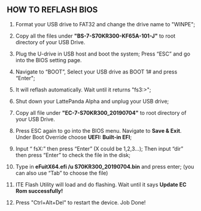 ## HOW TO REFLASH BIOS

1. Format your USB drive to FAT32 and change the drive name to "WINPE";
2. Copy all the files under **"BS-7-S70KR300-KF65A-101-J"** to root directory of your USB Drive.
3. Plug the U-drive in USB host and boot the system; Press “ESC” and go into the BIOS setting page.
4. Navigate to “BOOT”, Select your USB drive as BOOT 1# and press “Enter";
5. It will reflash automatically. Wait until it returns "fs3:>";
6. Shut down your LattePanda Alpha and unplug your USB drive;



















7. Copy all file under **"EC-7-S70KR300_20190704"** to root directory of your USB Drive.
8. Press ESC again to go into the BIOS menu. Navigate to **Save & Exit**. Under Boot Override choose **UEFI: Built-in EFI**;
9. Input “ fsX:” then press “Enter” (X could be 1,2,3…); Then input “dir” then press “Enter” to check the file in the disk;
10. Type in **eFuitX64.efi /u S70KR300_20190704.bin** and press enter; (you can also use “Tab” to choose the file)

11. ITE Flash Utility will load and do flashing. Wait until it says **Update EC Rom successfully!**
12. Press "Ctrl+Alt+Del" to restart the device. Job Done!
